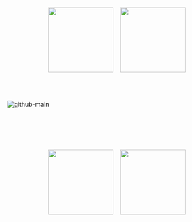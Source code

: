 </br>

<p align="center">
  <a href="https://www.linkedin.com/in/vvladek/"><img src="https://github.com/vvladek/vvladek/assets/92429825/da8242c0-5eb1-4685-914a-09eb78e4164e" width="150" /></a>&nbsp;&nbsp;&nbsp;
  <a href="mailto:wladek.developer@gmail.com"><img src="https://github.com/vvladek/vvladek/assets/92429825/021c6a5a-0961-497c-a29d-7d0aa27bdfba" width="150" /></a>
</p>

</br>
</br>

![github-main](https://github.com/vvladek/vvladek/assets/92429825/60946343-d0f8-456b-be2e-953c64b67dae)

</br>
</br>
</br>
</br>

<p align="center">
  <a href="https://www.linkedin.com/in/vvladek/"><img src="https://github.com/vvladek/vvladek/assets/92429825/da8242c0-5eb1-4685-914a-09eb78e4164e" width="150" /></a>&nbsp;&nbsp;&nbsp;
  <a href="mailto:wladek.developer@gmail.com"><img src="https://github.com/vvladek/vvladek/assets/92429825/021c6a5a-0961-497c-a29d-7d0aa27bdfba" width="150" /></a>
</p>

</br>
</br>
